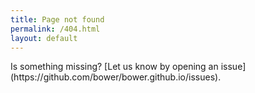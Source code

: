 ```yaml
---
title: Page not found
permalink: /404.html
layout: default
---
```


<p class="lead">Is something missing? [Let us know by opening an issue](https://github.com/bower/bower.github.io/issues).</p>
